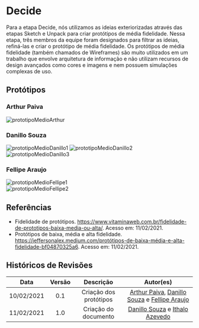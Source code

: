 # Decide

Para a etapa Decide, nós utilizamos as ideias exteriorizadas através das etapas Sketch e Unpack para criar protótipos de média fidelidade. Nessa etapa, três membros da equipe foram designados para filtrar as ideias, refiná-las e criar o protótipo de média fidelidade. Os protótipos de média fidelidade (também chamados de Wireframes) são muito utilizados em um trabalho que envolve arquitetura de informação e não utilizam recursos de design avançados como cores e imagens e nem possuem simulações complexas de uso.

## Protótipos

### Arthur Paiva

![prototipoMedioArthur](../assets/images/protótipos/medio/prototipoMedioArthur.png)

### Danillo Souza

![prototipoMedioDanillo1](../assets/images/protótipos/medio/prototipoMedioDanillo1.png)
![prototipoMedioDanillo2](../assets/images/protótipos/medio/prototipoMedioDanillo2.png)
![prototipoMedioDanillo3](../assets/images/protótipos/medio/prototipoMedioDanillo3.png)

### Fellipe Araujo

![prototipoMedioFellipe1](../assets/images/protótipos/medio/prototipoMedioFellipe1.png)
<br/>
![prototipoMedioFellipe2](../assets/images/protótipos/medio/prototipoMedioFellipe2.png)


## Referências
- Fidelidade de protótipos. https://www.vitaminaweb.com.br/fidelidade-de-prototipos-baixa-media-ou-alta/. Acesso em: 11/02/2021.
- Protótipos de baixa, média e alta fidelidade. https://jeffersonalex.medium.com/protótipos-de-baixa-média-e-alta-fidelidade-bf04870325a6. Acesso em: 11/02/2021.
## Históricos de Revisões

|    Data    | Versão |       Descrição        |                                                                      Autor(es)                                                                       |
| :--------: | :----: | :--------------------: | :--------------------------------------------------------------------------------------------------------------------------------------------------: |
| 10/02/2021 |  0.1   | Criação dos protótipos | [Arthur Paiva](https://github.com/ArthurPaivaT), [Danillo Souza](https://github.com/DanilloGS) e [Fellipe Araujo](https://github.com/fellipe-araujo) |
| 11/02/2021 |  1.0   |  Criação do documento  |                          [Danillo Souza](https://github.com/DanilloGS) e [Ithalo Azevedo](https://github.com/ithaloazevedo)                          |
